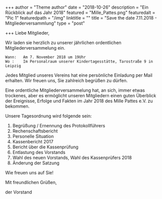 +++
author = "Theme author"
date = "2018-10-26"
description = "Ein Rückblick auf das Jahr 2018"
featured = "Mille_Pattes.png"
featuredalt = "Pic 1"
featuredpath = "/img"
linktitle = ""
title = "Save the date 7.11.2018 - Mitgliederversammlung"
type = "post"

+++
Liebe Mitglieder, 


Wir laden sie herzlich zu unserer jährlichen ordentlichen Mitgliederversammelung ein. 

    Wann:   Am 7. November 2018 um 19Uhr
    Wo :    Im Personalraum unserer Kindertagesstätte, Tarostraße 9 in Leipzig

Jedes Mitglied unseres Vereins hat eine persönliche Einladung per Mail erhalten. Wir freuen uns, Sie zahlreich begrüßen zu dürfen.

Eine ordentliche Mitgliederversammelung hat, an sich, immer etwas trockenes, aber es ermöglicht unseren Mitgliedern einen guten Überblick 
der Ereignisse, Erfolge und Fakten im Jahr 2018 des Mille Pattes e.V. zu bekommen.


Unsere Tagesordnung wird folgende sein: 

1. Begrüßung / Ernennung des Protokollführers
2. Rechenschaftsbericht
3. Personelle Situation
4. Kassenbericht 2017
5. Bericht über die Kassenprüfung
6. Entlastung des Vorstands
7. Wahl des neuen Vorstands, Wahl des Kassenprüfers 2018
8. Änderung der Satzung


Wie freuen uns auf Sie!


Mit freundlichen Grüßen,

der Vorstand